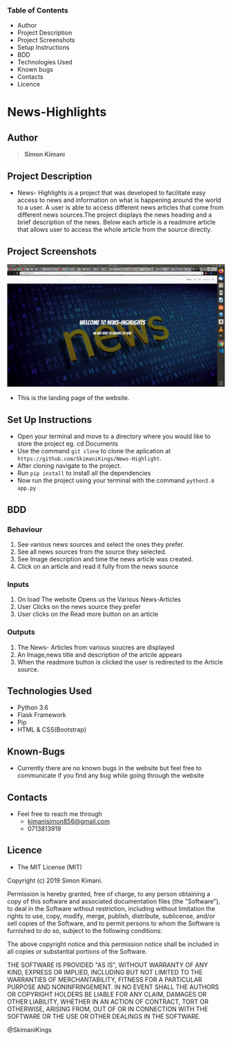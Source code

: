 ### Table of Contents

- Author
- Project Description
- Project Screenshots
- Setup Instructions
- BDD
- Technologies Used
- Known bugs
- Contacts
- Licence

# News-Highlights

## Author

> **Simon Kimani**

## Project Description

- News- Highlights is a project that was developed to facilitate easy access to news and information on what is happening around the world to a user. A user is able to access different news articles that come from different news sources.The project displays the news heading and a brief description of the news. Below each article is a readmore article that allows user to access the whole article from the source directly.

## Project Screenshots

![News Highlights](static/images/screenshot.png)

- This is the landing page of the website.

## Set Up Instructions

- Open your terminal and move to a directory where you would like to store the project eg. cd Documents
- Use the command `git clone` to clone the aplication at `https://github.com/SkimaniKings/News-Highlight`.
- After cloning navigate to the project.
- Run `pip install` to install all the dependencies
- Now run the project using your terminal with the command `python3.6 app.py`

## BDD

### Behaviour

1. See various news sources and select the ones they prefer.
2. See all news sources from the source they selected.
3. See Image description and time the news article was created.
4. Click on an article and read it fully from the news source

### Inputs

1. On load The website Opens us the Various News-Articles
2. User Clicks on the news source they prefer
3. User clicks on the Read more button on an article

### Outputs

1. The News- Articles from various soucres are displayed
2. An Image,news title and description of the artcile appears
3. When the readmore button is clicked the user is redirected to the Article source.

## Technologies Used

- Python 3.6
- Flask Framework
- Pip
- HTML & CSS(Bootstrap)

## Known-Bugs

- Currently there are no known bugs in the website but feel free to communicate if you find any bug while going through the website

## Contacts

- Feel free to reach me through
  - kimanisimon856@gmail.com
  - 0713813919

## Licence

- The MIT License (MIT)

Copyright (c) 2019 Simon Kimani.

Permission is hereby granted, free of charge, to any person obtaining a copy of this software and associated documentation files (the "Software"), to deal in the Software without restriction, including without limitation the rights to use, copy, modify, merge, publish, distribute, sublicense, and/or sell copies of the Software, and to permit persons to whom the Software is furnished to do so, subject to the following conditions:

The above copyright notice and this permission notice shall be included in all copies or substantial portions of the Software.

THE SOFTWARE IS PROVIDED "AS IS", WITHOUT WARRANTY OF ANY KIND, EXPRESS OR IMPLIED, INCLUDING BUT NOT LIMITED TO THE WARRANTIES OF MERCHANTABILITY, FITNESS FOR A PARTICULAR PURPOSE AND NONINFRINGEMENT. IN NO EVENT SHALL THE AUTHORS OR COPYRIGHT HOLDERS BE LIABLE FOR ANY CLAIM, DAMAGES OR OTHER LIABILITY, WHETHER IN AN ACTION OF CONTRACT, TORT OR OTHERWISE, ARISING FROM, OUT OF OR IN CONNECTION WITH THE SOFTWARE OR THE USE OR OTHER DEALINGS IN THE SOFTWARE.

@SkimaniKings
